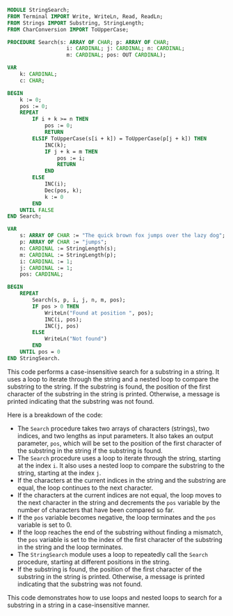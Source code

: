 ```modula-2
MODULE StringSearch;
FROM Terminal IMPORT Write, WriteLn, Read, ReadLn;
FROM Strings IMPORT Substring, StringLength;
FROM CharConversion IMPORT ToUpperCase;

PROCEDURE Search(s: ARRAY OF CHAR; p: ARRAY OF CHAR;
                   i: CARDINAL; j: CARDINAL; n: CARDINAL;
                   m: CARDINAL; pos: OUT CARDINAL);

VAR
    k: CARDINAL;
    c: CHAR;

BEGIN
    k := 0;
    pos := 0;
    REPEAT
        IF i + k >= n THEN
            pos := 0;
            RETURN
        ELSIF ToUpperCase(s[i + k]) = ToUpperCase(p[j + k]) THEN
            INC(k);
            IF j + k = m THEN
                pos := i;
                RETURN
            END
        ELSE
            INC(i);
            Dec(pos, k);
            k := 0
        END
    UNTIL FALSE
END Search;

VAR
    s: ARRAY OF CHAR := "The quick brown fox jumps over the lazy dog";
    p: ARRAY OF CHAR := "jumps";
    n: CARDINAL := StringLength(s);
    m: CARDINAL := StringLength(p);
    i: CARDINAL := 1;
    j: CARDINAL := 1;
    pos: CARDINAL;

BEGIN
    REPEAT
        Search(s, p, i, j, n, m, pos);
        IF pos > 0 THEN
            WriteLn("Found at position ", pos);
            INC(i, pos);
            INC(j, pos)
        ELSE
            WriteLn("Not found")
        END
    UNTIL pos = 0
END StringSearch.
```

This code performs a case-insensitive search for a substring in a string. It uses a loop to iterate through the string and a nested loop to compare the substring to the string. If the substring is found, the position of the first character of the substring in the string is printed. Otherwise, a message is printed indicating that the substring was not found.

Here is a breakdown of the code:

* The `Search` procedure takes two arrays of characters (strings), two indices, and two lengths as input parameters. It also takes an output parameter, `pos`, which will be set to the position of the first character of the substring in the string if the substring is found.
* The `Search` procedure uses a loop to iterate through the string, starting at the index `i`. It also uses a nested loop to compare the substring to the string, starting at the index `j`.
* If the characters at the current indices in the string and the substring are equal, the loop continues to the next character.
* If the characters at the current indices are not equal, the loop moves to the next character in the string and decrements the `pos` variable by the number of characters that have been compared so far.
* If the `pos` variable becomes negative, the loop terminates and the `pos` variable is set to 0.
* If the loop reaches the end of the substring without finding a mismatch, the `pos` variable is set to the index of the first character of the substring in the string and the loop terminates.
* The `StringSearch` module uses a loop to repeatedly call the `Search` procedure, starting at different positions in the string.
* If the substring is found, the position of the first character of the substring in the string is printed. Otherwise, a message is printed indicating that the substring was not found.

This code demonstrates how to use loops and nested loops to search for a substring in a string in a case-insensitive manner.